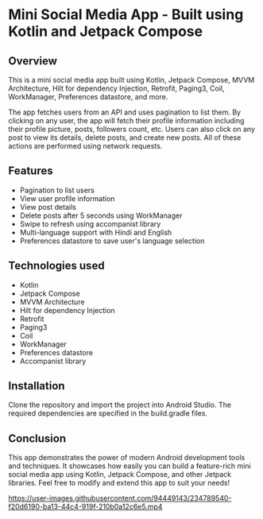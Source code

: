 # Mini Social Media App - Built using Kotlin and Jetpack Compose

## Overview
This is a mini social media app built using Kotlin, Jetpack Compose, MVVM Architecture, Hilt for dependency Injection, Retrofit, Paging3, Coil, WorkManager, Preferences datastore, and more. 

The app fetches users from an API and uses pagination to list them. By clicking on any user, the app will fetch their profile information including their profile picture, posts, followers count, etc. Users can also click on any post to view its details, delete posts, and create new posts. All of these actions are performed using network requests.

## Features
- Pagination to list users
- View user profile information 
- View post details
- Delete posts after 5 seconds using WorkManager
- Swipe to refresh using accompanist library
- Multi-language support with Hindi and English
- Preferences datastore to save user's language selection

## Technologies used
- Kotlin
- Jetpack Compose
- MVVM Architecture
- Hilt for dependency Injection
- Retrofit
- Paging3
- Coil
- WorkManager
- Preferences datastore
- Accompanist library

## Installation
Clone the repository and import the project into Android Studio. The required dependencies are specified in the build.gradle files.

## Conclusion
This app demonstrates the power of modern Android development tools and techniques. It showcases how easily you can build a feature-rich mini social media app using Kotlin, Jetpack Compose, and other Jetpack libraries. Feel free to modify and extend this app to suit your needs!

  

https://user-images.githubusercontent.com/94449143/234789540-f20d6190-ba13-44c4-919f-210b0a12c6e5.mp4
